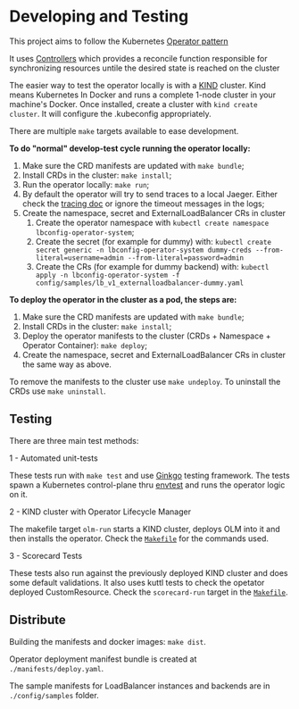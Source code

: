 # Developing and Testing

This project aims to follow the Kubernetes [Operator pattern](https://kubernetes.io/docs/concepts/extend-kubernetes/operator/)

It uses [Controllers](https://kubernetes.io/docs/concepts/architecture/controller/)
which provides a reconcile function responsible for synchronizing resources untile the desired state is reached on the cluster

The easier way to test the operator locally is with a [KIND](https://kind.sigs.k8s.io/) cluster. Kind means Kubernetes In Docker and runs a complete 1-node cluster in your machine's Docker. Once installed, create a cluster with `kind create cluster`. It will configure the .kubeconfig appropriately.

There are multiple `make` targets available to ease development.

**To do "normal" develop-test cycle running the operator locally:**

1. Make sure the CRD manifests are updated with `make bundle`;
2. Install CRDs in the cluster: `make install`;
3. Run the operator locally: `make run`;
4. By default the operator will try to send traces to a local Jaeger. Either check the [tracing doc](Tracing.md) or ignore the timeout messages in the logs;
5. Create the namespace, secret and ExternalLoadBalancer CRs in cluster
   1. Create the operator namespace with `kubectl create namespace lbconfig-operator-system`;
   2. Create the secret (for example for dummy) with: `kubectl create secret generic -n lbconfig-operator-system dummy-creds --from-literal=username=admin --from-literal=password=admin`
   3. Create the CRs (for example for dummy backend) with: `kubectl apply -n lbconfig-operator-system -f config/samples/lb_v1_externalloadbalancer-dummy.yaml`

**To deploy the operator in the cluster as a pod, the steps are:**

1. Make sure the CRD manifests are updated with `make bundle`;
2. Install CRDs in the cluster: `make install`;
3. Deploy the operator manifests to the cluster (CRDs + Namespace + Operator Container): `make deploy`;
4. Create the namespace, secret and ExternalLoadBalancer CRs in cluster the same way as above.

To remove the manifests to the cluster use `make undeploy`. To uninstall the CRDs use `make uninstall`.

## Testing

There are three main test methods:

1 - Automated unit-tests

These tests run with `make test` and use [Ginkgo](https://onsi.github.io/ginkgo/) testing framework. The tests spawn a Kubernetes control-plane thru [envtest](https://pkg.go.dev/sigs.k8s.io/controller-runtime/pkg/envtest) and runs the operator logic on it.

2 - KIND cluster with Operator Lifecycle Manager

The makefile target `olm-run` starts a KIND cluster, deploys OLM into it and then installs the operator. Check the [`Makefile`](../Makefile) for the commands used.

3 - Scorecard Tests

These tests also run against the previously deployed KIND cluster and does some default validations. It also uses kuttl tests to check the opetator deployed CustomResource. Check the `scorecard-run` target in the [`Makefile`](../Makefile).

## Distribute

Building the manifests and docker images: `make dist`.

Operator deployment manifest bundle is created at `./manifests/deploy.yaml`.

The sample manifests for LoadBalancer instances and backends are in `./config/samples` folder.
